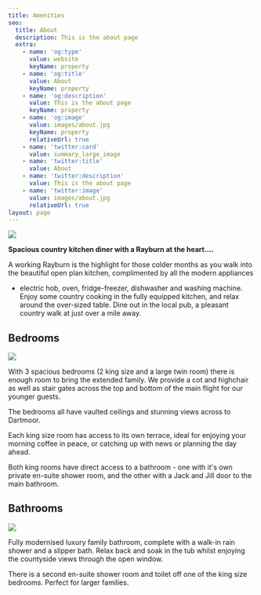 ```yaml
---
title: Amenities
seo:
  title: About
  description: This is the about page
  extra:
    - name: 'og:type'
      value: website
      keyName: property
    - name: 'og:title'
      value: About
      keyName: property
    - name: 'og:description'
      value: This is the about page
      keyName: property
    - name: 'og:image'
      value: images/about.jpg
      keyName: property
      relativeUrl: true
    - name: 'twitter:card'
      value: summary_large_image
    - name: 'twitter:title'
      value: About
    - name: 'twitter:description'
      value: This is the about page
    - name: 'twitter:image'
      value: images/about.jpg
      relativeUrl: true
layout: page
---
```

![](/images/kitchen.jpg)

**Spacious country kitchen diner with a Rayburn at the heart....**

A working Rayburn is the highlight for those colder months as you walk into the beautiful open plan kitchen, complimented by all the modern appliances

*   electric hob, oven, fridge-freezer, dishwasher and washing machine.
    Enjoy some country cooking in the fully equipped kitchen, and relax around the over-sized table.
    Dine out in the local pub, a pleasant country walk at just over a mile away.

## Bedrooms

![](/images/bedroom1.jpg)

With 3 spacious bedrooms (2 king size and a large twin room) there is enough room to bring the extended family.
We provide a cot and highchair as well as stair gates across the top and bottom of the main flight for our younger guests.

The bedrooms all have vaulted ceilings and stunning views across to Dartmoor.

Each king size room has access to its own terrace, ideal for enjoying your morning coffee in peace, or catching up with news or planning the day ahead.

Both king rooms have direct access to a bathroom - one with it's own private en-suite shower room, and the other with a Jack and Jill door to the main bathroom.

## Bathrooms

![](/images/bathroom1.jpg)

Fully modernised luxury family bathroom, complete with a walk-in rain shower and a slipper bath.
Relax back and soak in the tub whilst enjoying the countyside views through the open window.

There is a second en-suite shower room and toilet off one of the king size bedrooms. Perfect for larger families.
